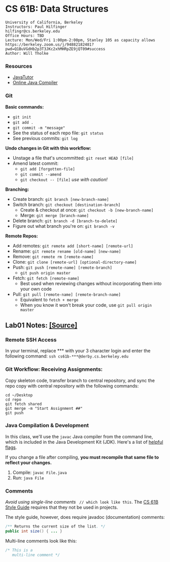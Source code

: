 # CS 61B: Data Structures

    University of California, Berkeley
    Instructors: Paul Hilfinger
    hilfingr@cs.berkeley.edu
    Office Hours: TBD
    Lecture: Mon/Wed/Fri 1:00pm-2:00pm, Stanley 105 as capacity allows
    https://berkeley.zoom.us/j/94882182481?pwd=Q1BuVGdHb2p3T3JKc2xhMHRpZE9jQT09#success
    Author: Will Tholke

### Resources

- [JavaTutor](https://pythontutor.com/java.html#mode=edit)
- [Online Java Compiler](https://www.tutorialspoint.com/compile_java8_online.php)

### Git

**Basic commands:**

- `git init`
- `git add .`
- `git commit -m "message"`
- See the status of each repo file: `git status`
- See previous commits: `git log`

**Undo changes in Git with this workflow:**

- Unstage a file that's uncommitted: `git reset HEAD [file]`
- Amend latest commit:
  - `git add [forgotten-file]`
  - `git commit --amend`
  - `git checkout -- [file]` *use with caution!*

**Branching:**

- Create branch: `git branch [new-branch-name]`
- Switch branch: `git checkout [destination-branch]`
  - Create & checkout at once: `git checkout -b [new-branch-name]`
  - Merge: `git merge [branch-name]`
- Delete branch: `git branch -d [branch-to-delete]`
- Figure out what branch you're on: `git branch -v`

**Remote Repos:**

- Add remotes: `git remote add [short-name] [remote-url]`
- Rename: `git remote rename [old-name] [new-name]`
- Remove: `git remote rm [remote-name]`
- Clone: `git clone [remote-url] [optional-directory-name]`
- Push: `git push [remote-name] [remote-branch]`
  - `git push origin master`
- Fetch: `git fetch [remote-name]`
  - Best used when reviewing changes without incorporating them into your own code
- Pull: `git pull [remote-name] [remote-branch-name]`
  - Equivalent to `fetch + merge`
  - When you know it won't break your code, use `git pull origin master`


## Lab01 Notes: [[Source]](https://inst.eecs.berkeley.edu/~cs61b/fa21/materials/lab/lab1/#test-run)

### Remote SSH Access

In your terminal, replace *** with your 3 character login and enter the following command: `ssh cs61b-***@derby.cs.berkeley.edu`

### Git Workflow: Receiving Assignments:

Copy skeleton code, transfer branch to central repository, and sync the repo copy with central repository with the following commands:

```
cd ~/Desktop
cd repo
git fetch shared
git merge -m "Start Assignment ##"
git push
```

### Java Compilation & Development

In this class, we'll use the `javac` Java compiler from the command line, which is included in the Java Development Kit (JDK). Here's a list of [helpful flags](https://www.mankier.com/1/javac-java-11).

If you change a file after compiling, **you must recompile that same file to reflect your changes.**

1. Compile: `javac File.java`
2. Run: `java File`

### Comments

*Avoid using single-line comments* ` // which look like this`. The [CS 61B Style Guide](https://inst.eecs.berkeley.edu/~cs61b/fa21/docs/style-guide.html) requires that they not be used in projects.

The style guide, however, does require javadoc (documentation) comments:

```java
/** Returns the current size of the list. */
public int size() { ... }
```

Multi-line comments look like this:

```java
/* This is a
   multi-line comment */
```